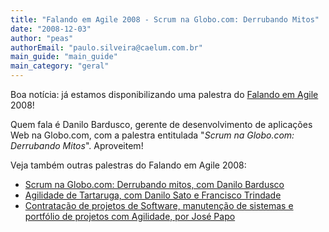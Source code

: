```yaml
---
title: "Falando em Agile 2008 - Scrum na Globo.com: Derrubando Mitos"
date: "2008-12-03"
author: "peas"
authorEmail: "paulo.silveira@caelum.com.br"
main_guide: "main_guide"
main_category: "geral"
---
```


Boa notícia: já estamos disponibilizando uma palestra do [Falando em Agile](http://www.falandoemagile.com.br) 2008!

Quem fala é Danilo Bardusco, gerente de desenvolvimento de aplicações Web na Globo.com, com a palestra entitulada "_Scrum na Globo.com: Derrubando Mitos_". Aproveitem!

Veja também outras palestras do Falando em Agile 2008:

- [Scrum na Globo.com: Derrubando mitos, com Danilo Bardusco](https://blog.caelum.com.br/falando-em-agile-2008-scrum-na-globocom-derrubando-mitos/)
- [Agilidade de Tartaruga, com Danilo Sato e Francisco Trindade](https://blog.caelum.com.br/falando-em-agile-2008-agilidade-de-tartaruga/)
- [Contratação de projetos de Software, manutenção de sistemas e portfólio de projetos com Agilidade, por José Papo](https://blog.caelum.com.br/falando-em-agile-2008-palestra-jose-papo/)
